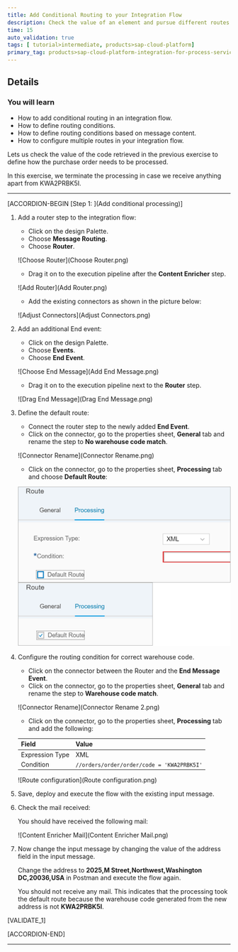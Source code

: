 ```yaml
---
title: Add Conditional Routing to your Integration Flow
description: Check the value of an element and pursue different routes of processing with independent logic
time: 15
auto_validation: true
tags: [ tutorial>intermediate, products>sap-cloud-platform]
primary_tag: products>sap-cloud-platform-integration-for-process-services
---
```


## Details
### You will learn
  - How to add conditional routing in an integration flow.
  - How to define routing conditions.
  - How to define routing conditions based on message content.
  - How to configure multiple routes in your integration flow.

Lets us check the value of the code retrieved in the previous exercise to define how the purchase order needs to be processed.

In this exercise, we terminate the processing in case we receive anything apart from KWA2PRBK5I.

---

[ACCORDION-BEGIN [Step 1: ](Add conditional processing)]

1. Add a router step to the integration flow:

    * Click on the design Palette.
    * Choose __Message Routing__.
    * Choose __Router__.

    ![Choose Router](Choose Router.png)

    * Drag it on to the execution pipeline after the __Content Enricher__ step.

    ![Add Router](Add Router.png)

    * Add the existing connectors as shown in the picture below:

    ![Adjust Connectors](Adjust Connectors.png)

2. Add an additional End event:

    * Click on the design Palette.
    * Choose __Events__.
    * Choose __End Event__.

    ![Choose End Message](Add End Message.png)

    * Drag it on to the execution pipeline next to the __Router__ step.

    ![Drag End Message](Drag End Message.png)  

3. Define the default route:

    * Connect the router step to the newly added __End Event__.
    * Click on the connector, go to the properties sheet, __General__ tab and rename the step to __No warehouse code match__.

    ![Connector Rename](Connector Rename.png)

    * Click on the connector, go to the properties sheet, __Processing__ tab and choose __Default Route__:

    ![DefaultRoute](DefaultRoute.png)

 4. Configure the routing condition for correct warehouse code.
    * Click on the connector between the Router and the __End Message Event__.
    * Click on the connector, go to the properties sheet, __General__ tab and rename the step to __Warehouse code match__.

    ![Connector Rename](Connector Rename 2.png)

    * Click on the connector, go to the properties sheet, __Processing__ tab and add the following:

    | Field     | Value     |
    | :------------- | :------------- |
    | Expression Type       | XML       |
    | Condition       | ```//orders/order/order/code = 'KWA2PRBK5I'```       |

    ![Route configuration](Route configuration.png)

5. Save, deploy and execute the flow with the existing input message.

6. Check the mail received:

    You should have received the following mail:

    ![Content Enricher Mail](Content Enricher Mail.png)     

7. Now change the input message by changing the value of the address field in the input message.

    Change the address to __2025,M Street,Northwest,Washington DC,20036,USA__ in Postman and execute the flow again.

    You should not receive any mail. This indicates that the processing took the default route because the warehouse code generated from the new address is not __KWA2PRBK5I__.

[VALIDATE_1]

[ACCORDION-END]

---

